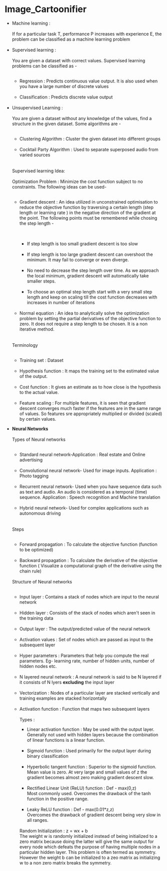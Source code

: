 # Image_Cartoonifier
<ul>
  <li>Machine learning :</li>
</br>
 If for a particular task T, performance P increases with experience E, the problem can be classified as a machine learning problem
 </br>
 </br>
 <li>Supervised learning :</li>
 </br>
You are given a dataset with correct values. Supervised learning problems can be classified as -
</br>
</br>
<ul>
<li>Regression : Predicts continuous value output. It is also used when you have a large number of discrete values</li>
</br>
<li>Classification : Predicts discrete value output</li>
</br>
</ul>
<li>Unsupervised Learning :</li>
</br>
You are given a dataset without any knowledge of the values, find a structure in the given dataset. Some algorithms are -
</br>
</br>
<ul>
<li>Clustering Algorithm : Cluster the given dataset into different groups</li>
</br>
<li>Cocktail Party Algorithm : Used to separate superposed audio from varied sources</li>
</br>
</br>
</ul>
Supervised learning Idea:
</br>
</br>
Optimization Problem : Minimize the cost function subject to no constraints. The following ideas can be used-
</br>
</br>
<ul>
    <li>Gradient descent : An idea utilized in unconstrained optimisation to reduce the objective function by traversing a certain length (step length or learning rate ) in the negative direction of the gradient at the point. The following points must be remembered while chosing the step length -</li>
   <ul>
     </br>
  </br>
     <li>If step length is too small gradient descent is too slow</li>
     </br>
      <li>If step length is too large gradient descent can overshoot the minimum. It may fail to converge or even diverge.</li>
     </br>
      <li>No need to decrease the step length over time. As we approach the local minimum, gradient descent will automatically take smaller steps.</li>
     </br>
      <li>To choose an optimal step length start with a very small step length and keep on scaling till the cost function decreases with increases in number of iterations </li>
     </br>
   </ul>
   <li>Normal equation : An idea to analytically solve the optimization problem by setting the partial derivatives of the objective function to zero. It does not require a step length to be chosen. It is a non iterative method. </li>
    </ul>
</br>
</br>
Terminology
</br>
</br>
<ul>
  <li>Training set : Dataset</li>
  </br>
    <li>Hypothesis function : It maps the training set to the estimated value of the output.</li>
    </br>
    <li>Cost function : It gives an estimate as to how close is the hypothesis to the actual value.</li>
    </br>
    <li>Feature scaling : For multiple features, it is seen that gradient descent converges much faster if the features are in the same range of values. So features sre appropriately multiplied or divided (scaled) by certain values.</li>


  </ul>

</ul>
<ul>
  <li><b> Neural Networks</b></li>
  </br>Types of Neural networks</br></br>
  <ul>
  <li>Standard neural network-Application : Real estate and Online advertising</li>
  </br>
  <li>Convolutional neural network- Used for image inputs. 
  Application : Photo tagging</li>
  </br>
  <li>Recurrent neural network- Used when you have sequence data such as text and audio. An audio is considered as a temporal (time) sequence.
  Application : Speech recognition and Machine translation </li>
  </br>
  <li>Hybrid neural network- Used for complex applications such as autonomous driving </li>
  </br>
</ul>
 </br>Steps</br></br>
  <ul>
  <li>Forward propagation : To calculate the objective function (function to be optimized)</li>
  </br>
  <li>Backward propagation : To calculate the derivative of the objective function ( Visualize a computational graph of the derivative using the chain rule) </li>
  </br>
</ul>
  Structure of Neural networks</br></br>
  <ul>
  <li>Input layer : Contains a stack of nodes which are input to the neural network </li>
  </br>
  <li>Hidden layer : Consists of the stack of nodes which aren't seen in the training data</li>
  </br>
  <li>Output layer : The output/predicted value of the neural network</li>
  </br>
  <li>Activation values : Set of nodes which are passed as input to the subsequent layer </li>
  </br>
  <li>Hyper parameters : Parameters that help you compute the real parameters. Eg- learning rate, number of hidden units, number of hidden nodes etc. </li>
  </br>
  <li>N layered neural network : A neural network is said to be N layered if it consists of N lyers <b>excluding</b> the input layer</li>
  </br>
  <li>Vectorization : Nodes of a particular layer are stacked vertically and training examples are stacked horizontally</li>
  </br>
  <li>Activation function : Function that maps two subsequent layers</li>
  </br>
    Types :
  </br>
    <ul>
      <li>Linear activation function  : May be used with the output layer. Generally not used with hidden layers because the combination of linear functions is a linear function. </li>
      </br>
      <li>Sigmoid function : Used primarily for the output layer during binary classification</li>
      </br>
      <li>Hyperbolic tangent function : Superior to the sigmoid function. Mean value is zero. At very large and small values of z the gradient becomes almost zero making gradient descent slow. </li>
      </br>
      <li>Rectified Linear Unit (ReLU) function : Def - max(0,z) </br> Most commonly used. Overcomes the drawback of the tanh function in the positive range.</li>
      </br>
      <li>Leaky ReLU function : Def - max(0.01*z,z) </br>Overcomes the drawback of gradient descent being very slow in all ranges.</li>
      </br>
    </ul>
    Random Initialization : z = wx + b </br> The weight w is randomly initialized instead of being initialized to a zero matrix because doing the latter will give the same output for every node which defeats the purpose of having multiple nodes in a particular hidden layer. This problem is often termed as symmetry. However the weight b can be initialized to a zeo matrix as initializing w to a non zero matrix breaks the symmetry.
</ul>
 </ul>
 
